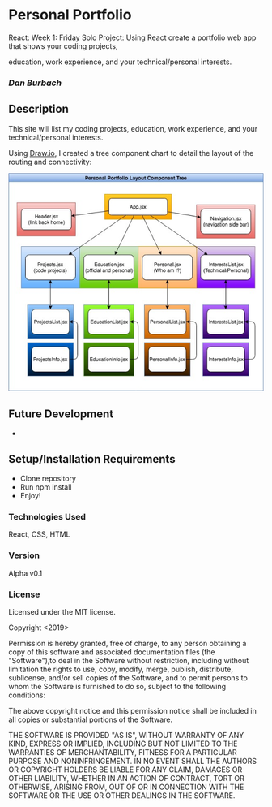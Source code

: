 # Personal Portfolio
React: Week 1: Friday Solo Project: Using React create a portfolio web app that shows your coding projects, 

education, work experience, and your technical/personal interests.

### _Dan Burbach_

## __Description__

  This site will list my coding projects, education, work experience, and your technical/personal interests.

  Using [Draw.io](https://www.draw.io/), I created a tree component chart to detail the layout of the routing and connectivity:
  
  ![Component Tree](https://raw.githubusercontent.com/DanBurbach/PersonalPortfolio/master/src/assets/PersonalPortfolioTree.jpg)
  
## __Future Development__
  * 

## __Setup/Installation Requirements__

  * Clone repository
  * Run npm install
  * Enjoy!

### __Technologies Used__

  React, CSS, HTML
  
### __Version__

Alpha v0.1

### License
Licensed under the MIT license.

Copyright <2019> <Daniel Burbach>

Permission is hereby granted, free of charge, to any person obtaining a copy of this software and associated documentation files (the "Software"),to deal in the Software without restriction, including without limitation the rights to use, copy, modify, merge, publish, distribute, sublicense,
and/or sell copies of the Software, and to permit persons to whom the Software is furnished to do so, subject to the following conditions:

The above copyright notice and this permission notice shall be included in all copies or substantial portions of the Software.

THE SOFTWARE IS PROVIDED "AS IS", WITHOUT WARRANTY OF ANY KIND, EXPRESS OR IMPLIED, INCLUDING BUT NOT LIMITED TO THE WARRANTIES OF MERCHANTABILITY,
FITNESS FOR A PARTICULAR PURPOSE AND NONINFRINGEMENT. IN NO EVENT SHALL THE AUTHORS OR COPYRIGHT HOLDERS BE LIABLE FOR ANY CLAIM, DAMAGES OR OTHER LIABILITY,
WHETHER IN AN ACTION OF CONTRACT, TORT OR OTHERWISE, ARISING FROM, OUT OF OR IN CONNECTION WITH THE SOFTWARE OR THE USE OR OTHER DEALINGS IN THE SOFTWARE.
